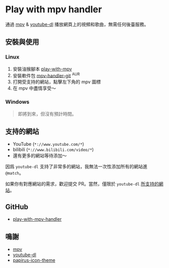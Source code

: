 # Play with mpv handler

通過 [mpv](https://mpv.io/) & [youtube-dl](https://github.com/ytdl-org/youtube-dl/) 播放網頁上的視頻和歌曲，無需任何後臺服務。

## 安裝與使用

### Linux

1. 安裝油猴腳本 [play-with-mpv](https://greasyfork.org/scripts/416271-play-with-mpv)
2. 安裝軟件包 [mpv-handler-git](https://aur.archlinux.org/packages/mpv-handler-git/) <sup>AUR</sup>
3. 打開受支持的網站，點擊左下角的 mpv 圖標
4. 在 mpv 中盡情享受～

### Windows

> 即將到來，但沒有預計時間。

## 支持的網站

- YouTube (`*://www.youtube.com/*`)
- bilibili (`*://www.bilibili.com/video/*`)
- 還有更多的網站等待添加～

因爲 `youtube-dl` 支持了非常多的網站，我無法一次性添加所有的網站進 `@match`。

如果你有對應網站的需求，歡迎提交 PR。當然，僅限於 `youtube-dl` [所支持的網站](https://ytdl-org.github.io/youtube-dl/supportedsites.html)。

## GitHub

- [play-with-mpv-handler](https://github.com/akiirui/play-with-mpv-handler/)

## 鳴謝

- [mpv](https://mpv.io/)
- [youtube-dl](https://github.com/ytdl-org/youtube-dl/)
- [papirus-icon-theme](https://github.com/PapirusDevelopmentTeam/papirus-icon-theme)
